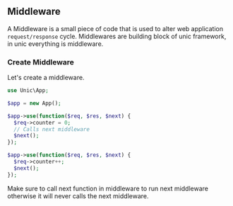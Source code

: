 ## Middleware

  A Middleware is a small piece of code that is used to alter web application `request/response` cycle.
  Middlewares are building block of unic framework, in unic everything is middleware.

### Create Middleware

  Let's create a middleware.

```php
use Unic\App;

$app = new App();

$app->use(function($req, $res, $next) {
  $req->counter = 0;
  // Calls next middleware
  $next();
});

$app->use(function($req, $res, $next) {
  $req->counter++;
  $next();
});
```

  Make sure to call next function in middleware to run next middleware otherwise it will never calls the next middleware.
